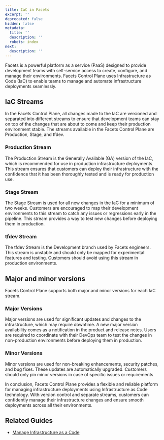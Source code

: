 ```yaml
---
title: IaC in Facets
excerpt: ''
deprecated: false
hidden: false
metadata:
  title: ''
  description: ''
  robots: index
next:
  description: ''
---
```

Facets is a powerful platform as a service (PaaS) designed to provide development teams with self-service access to create, configure, and manage their environments. Facets Control Plane uses Infrastructure as Code (IaC) to enable teams to manage and automate infrastructure deployments seamlessly.

## IaC Streams

In the Facets Control Plane, all changes made to the IaC are versioned and separated into different streams to ensure that development teams can stay on top of the changes that are about to come and keep their production environment stable. The streams available in the Facets Control Plane are Production, Stage, and tfdev.

### Production Stream

The Production Stream is the Generally Available (GA) version of the IaC, which is recommended for use in production infrastructure deployments. This stream ensures that customers can deploy their infrastructure with the confidence that it has been thoroughly tested and is ready for production use.

### Stage Stream

The Stage Stream is used for all new changes in the IaC for a minimum of two weeks. Customers are encouraged to map their development environments to this stream to catch any issues or regressions early in the pipeline. This stream provides a way to test new changes before deploying them in production.

### tfdev Stream

The tfdev Stream is the Development branch used by Facets engineers. This stream is unstable and should only be mapped for experimental features and testing. Customers should avoid using this stream in production environments.

## Major and minor versions

Facets Control Plane supports both major and minor versions for each IaC stream.

### Major Versions

Major versions are used for significant updates and changes to the infrastructure, which may require downtime. A new major version availability comes as a notification in the product and release notes. Users are required to coordinate with their DevOps team to test the changes in non-production environments before deploying them in production.

### Minor Versions

Minor versions are used for non-breaking enhancements, security patches, and bug fixes. These updates are automatically upgraded. Customers should only pin minor versions in case of specific issues or requirements.

In conclusion, Facets Control Plane provides a flexible and reliable platform for managing infrastructure deployments using Infrastructure as Code technology. With version control and separate streams, customers can confidently manage their infrastructure changes and ensure smooth deployments across all their environments.

## Related Guides

- [Manage Infrastructure as a Code](doc:manage-iac)